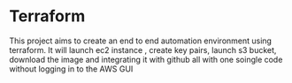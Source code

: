 # Terraform

This project aims to create an end to end automation environment using terraform. 
It will launch ec2 instance , create key pairs, launch s3 bucket, download the image and integrating it with github all with one soingle code without logging in to the AWS GUI
